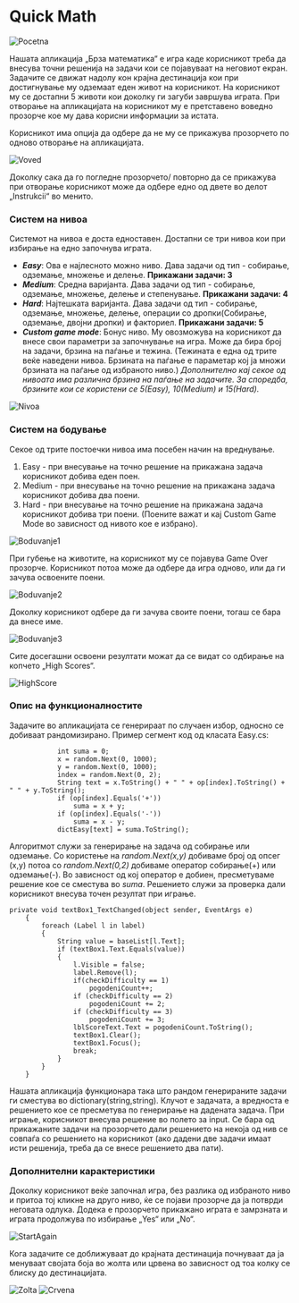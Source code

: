 # Quick Math

![Pocetna](https://github.com/andrej1999/proektvp_quickmath/blob/master/assets/images/Capture.PNG?raw=true)

Нашата апликација „Брза математика“ е игра каде корисникот треба да внесува точни решенија на задачи кои се појавуваат на неговиот екран. Задачите се движат надолу кон крајна дестинација кои при достигнување му одземаат еден живот на корисникот.
На корисникот му се достапни 5 животи кои доколку ги загуби завршува играта.
При отворање на апликацијата на корисникот му е претставено воведно прозорче кое му дава корисни информации за истата.

Корисникот има опција да одбере да не му се прикажува прозорчето по одново отворање на апликацијата.

![Voved](https://github.com/andrej1999/proektvp_quickmath/blob/master/assets/images/Instrukcii.PNG?raw=true)

Доколку сака да го погледне прозорчето/ повторно да се прикажува при отворање корисникот може да одбере едно од двете во делот „Instrukcii“ во менито.


### Систем на нивоа

Системот на нивоа е доста едноставен. Достапни се три нивоа кои при избирање на едно започнува играта.
* ***Easy***: Ова е најлесното можно ниво. Дава задачи од тип - собирање, одземање, множење и делење. **Прикажани задачи: 3**
* ***Medium***: Средна варијанта. Дава задачи од тип - собирање, одземање, множење, делење и степенување. **Прикажани задачи: 4**
* ***Hard***: Најтешката варијанта. Дава задачи од тип - собирање, одземање, множење, делење, операции со дропки(Собирање, одземање, двојни дропки) и факториел. **Прикажани задачи: 5**
* ***Custom game mode***: Бонус ниво. Му овозможува на корисникот да внесе свои параметри за започнување на игра. Може да бира број на задачи, брзина на паѓање и тежина. (Тежината е една од трите веќе наведени нивоа. Брзината на паѓање е параметар кој ја множи брзината на паѓање од избраното ниво.)
*Дополнително кај секое од нивоата има различна брзина на паѓање на задачите. За споредба, брзините кои се користени се 5(Easy), 10(Medium) и 15(Hard).*

![Nivoa](https://github.com/andrej1999/proektvp_quickmath/blob/master/assets/images/Nivoa.PNG?raw=true)

### Систем на бодување

Секое од трите постоечки нивоа има посебен начин на вреднување.
1. Easy - при внесување на точно решение на прикажана задача корисникот добива еден поен.
2. Medium - при внесување на точно решение на прикажана задача корисникот добива два поени.
3. Hard - при внесување на точно решение на прикажана задача корисникот добива три поени.
(Поените важат и кај Custom Game Mode во зависност од нивото кое е избрано).

![Boduvanje1](https://github.com/andrej1999/proektvp_quickmath/blob/master/assets/images/Boduvanje1.JPG?raw=true)

При губење на животите, на корисникот му се појавува Game Over прозорче. Корисникот потоа може да одбере да игра одново, или да ги зачува освоените поени.

![Boduvanje2](https://github.com/andrej1999/proektvp_quickmath/blob/master/assets/images/Boduvanje2.JPG?raw=true)

Доколку корисникот одбере да ги зачува своите поени, тогаш се бара да внесе име.

![Boduvanje3](https://github.com/andrej1999/proektvp_quickmath/blob/master/assets/images/Boduvanje3.JPG?raw=true)

Сите досегашни освоени резултати можат да се видат со одбирање на копчето „High Scores“.

![HighScore](https://github.com/andrej1999/proektvp_quickmath/blob/master/assets/images/Hs.JPG?raw=true)

### Опис на функционалностите

Задачите во апликацијата се генерираат по случаен избор, односно се добиваат рандомизирано.
Пример сегмент код од класата Easy.cs:

                int suma = 0;
                x = random.Next(0, 1000);
                y = random.Next(0, 1000);
                index = random.Next(0, 2);
                String text = x.ToString() + " " + op[index].ToString() + " " + y.ToString();
                if (op[index].Equals('+'))
                    suma = x + y;
                if (op[index].Equals('-'))
                    suma = x - y;
                dictEasy[text] = suma.ToString();
Алгоритмот служи за генерирање на задача од собирање или одземање.
Со користење на *random.Next(x,y)* добиваме број од опсег (x,y) потоа со *random.Next(0,2)* добиваме оператор собирање(+) или одземање(-). Во зависност од кој оператор е добиен, пресметуваме решение кое се сместува во *suma*. Решението служи за проверка дали корисникот внесува точен резултат при играње.

    private void textBox1_TextChanged(object sender, EventArgs e)
        {
            foreach (Label l in label)
            {
                String value = baseList[l.Text];
                if (textBox1.Text.Equals(value))
                { 
                    l.Visible = false;
                    label.Remove(l);
                    if(checkDifficulty == 1)
                        pogodeniCount++;
                    if (checkDifficulty == 2)
                        pogodeniCount += 2;
                    if (checkDifficulty == 3)
                        pogodeniCount += 3;
                    lblScoreText.Text = pogodeniCount.ToString();
                    textBox1.Clear();
                    textBox1.Focus();
                    break;
                }
            }
        }

Нашата апликација функционара така што рандом генерираните задачи ги сместува во dictionary(string,string). Клучот е задачата, а вредноста е решението кое се пресметува по генерирање на дадената задача. При играње, корисникот внесува решение во полето за input. Се бара од прикажаните задачи на прозорчето дали решението на некоја од нив се совпаѓа со решението на корисникот (ако дадени две задачи имаат исти решенија, треба да се внесе решението два пати).
                
                
### Дополнителни карактеристики

Доколку корисникот веќе започнал игра, без разлика од избраното ниво и притоа тој кликне на друго ниво, ќе се појави прозорче да ја потврди неговата одлука. Додека е прозорчето прикажано играта е замрзната и играта продолжува по избирање „Yes“ или „No“.

![StartAgain](https://github.com/andrej1999/proektvp_quickmath/blob/master/assets/images/StartAgain.JPG?raw=true)
                

Кога задачите се доближуваат до крајната дестинација почнуваат да ја менуваат својата боја во жолта или црвена во зависност од тоа колку се блиску до дестинацијата.

![Zolta](https://github.com/andrej1999/proektvp_quickmath/blob/master/assets/images/Zolta.PNG?raw=true)
![Crvena](https://github.com/andrej1999/proektvp_quickmath/blob/master/assets/images/Crvena.PNG?raw=true)
